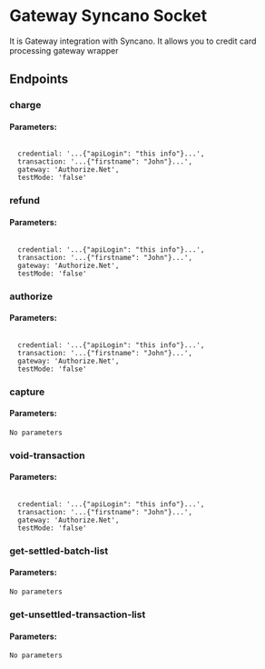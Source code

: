 # Gateway Syncano Socket

It is Gateway integration with Syncano. It allows you to credit card processing gateway wrapper

## Endpoints

### charge

#### Parameters:
```

  credential: '...{"apiLogin": "this info"}...',
  transaction: '...{"firstname": "John"}...',
  gateway: 'Authorize.Net',
  testMode: 'false'
```


### refund

#### Parameters:
```

  credential: '...{"apiLogin": "this info"}...',
  transaction: '...{"firstname": "John"}...',
  gateway: 'Authorize.Net',
  testMode: 'false'
```


### authorize

#### Parameters:
```

  credential: '...{"apiLogin": "this info"}...',
  transaction: '...{"firstname": "John"}...',
  gateway: 'Authorize.Net',
  testMode: 'false'
```


### capture

#### Parameters:
```
No parameters
```


### void-transaction

#### Parameters:
```

  credential: '...{"apiLogin": "this info"}...',
  transaction: '...{"firstname": "John"}...',
  gateway: 'Authorize.Net',
  testMode: 'false'
```


### get-settled-batch-list

#### Parameters:
```
No parameters
```


### get-unsettled-transaction-list

#### Parameters:
```
No parameters
```


